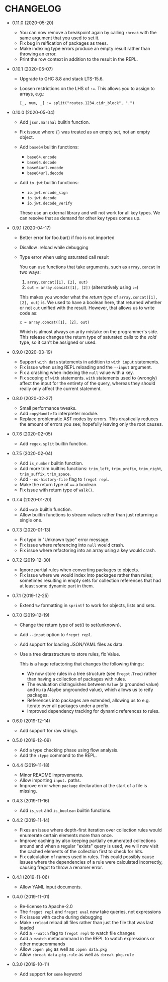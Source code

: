 # CHANGELOG

 -  0.11.0 (2020-05-20)
     *  You can now remove a breakpoint again by calling `:break` with the
        same argument that you used to set it.
     *  Fix bug in reification of packages as trees.
     *  Make indexing type errors produce an empty result rather than throwing
        an error.
     *  Print the row context in addition to the result in the REPL.

 -  0.10.1 (2020-05-07)
     *  Upgrade to GHC 8.8 and stack LTS-15.6.
     *  Loosen restrictions on the LHS of `:=`.  This allows you to assign
        to arrays, e.g.:

            [_, num, _] := split("routes.1234.cidr_block", ".")

 -  0.10.0 (2020-05-04)
     *  Add `json.marshal` builtin function.
     *  Fix isssue where `{}` was treated as an empty set, not an empty object.
     *  Add `base64` builtin functions:

         -  `base64.encode`
         -  `base64.decode`
         -  `base64url.encode`
         -  `base64url.decode`
     *  Add `io.jwt` builtin functions:

         -  `io.jwt.encode_sign`
         -  `io.jwt.decode`
         -  `io.jwt.decode_verify`

        These use an external library and will not work for all key types.  We
        can resolve that as demand for other key types comes up.

 -  0.9.1 (2020-04-17)
     *  Better error for foo.bar() if foo is not imported
     *  Disallow :reload while debugging
     *  Type error when using saturated call result

        You can use functions that take arguments, such as `array.concat` in two
        ways:

        1.  `array.concat([1], [2], out)`
        2.  `out = array.concat([1], [2])` (alternatively using `:=`)

        This makes you wonder what the _return type_ of
        `array.concat([1], [2], out)` is.  We used to have a boolean here, that
        returned whether or not `out` unified with the result.  However, that
        allows us to write code as:

            x = array.concat([1], [2], out)

        Which is almost always an arity mistake on the programmer's side.  This
        release changes the return type of saturated calls to the _void_ type,
        so it can't be assigned or used.

 -  0.9.0 (2020-03-19)
     *  Support `with data` statements in addition to `with input` statements.
     *  Fix issue when using REPL reloading and the `--input` argument.
     *  Fix a crashing when indexing the `null` value with a key.
     *  Fix scoping of `with` statements.  `with` statements used to (wrongly)
        affect the input for the entirety of the query, whereas they should
        really only affect the current statement.

 -  0.8.0 (2020-02-27)
     *  Small performance tweaks.
     *  Add `copyHandle` to interpreter module.
     *  Replace problematic AST nodes by errors.  This drastically reduces the
        amount of errors you see; hopefully leaving only the root causes.

 -  0.7.6 (2020-02-05)
     *  Add `regex.split` builtin function.

 -  0.7.5 (2020-02-04)
     *  Add `is_number` builtin function.
     *  Add more trim builtins functions: `trim_left`, `trim_prefix`,
        `trim_right`, `trim_suffix`, `trim_space`.
     *  Add `--no-history-file` flag to `fregot repl`.
     *  Make the return type of `==` a boolean.
     *  Fix issue with return type of `walk()`.

 -  0.7.4 (2020-01-20)
     *  Add `walk` builtin function.
     *  Allow builtin functions to stream values rather than just returning a
        single one.

 -  0.7.3 (2020-01-13)
     *  Fix typo in "Unknown type" error message.
     *  Fix issue where referencing into `null` would crash.
     *  Fix issue where refactoring into an array using a key would crash.

 -  0.7.2 (2019-12-30)
     *  Ignore partial rules when converting packages to objects.
     *  Fix issue where we would index into packages rather than rules;
        sometimes resulting in empty sets for collection references that had at
        least some dynamic part in them.

 -  0.7.1 (2019-12-25)
     *  Extend `%v` formatting in `sprintf` to work for objects, lists and sets.

 -  0.7.0 (2019-12-19)
     *  Change the return type of set() to set{unknown}.
     *  Add `--input` option to `fregot repl`.
     *  Add support for loading JSON/YAML files as data.
     *  Use a tree datastructure to store rules, fix Value.

        This is a huge refactoring that changes the following things:

         -  We now store rules in a tree structure (see `Fregot.Tree`) rather
            than having a collection of packages with rules.
         -  The evaluation distinguishes between `Value` (a grounded value) and
            `Mu` (a *M*aybe *u*ngrounded value), which allows us to reify
            packages.
         -  References into packages are extended, allowing us to e.g. iterate
            over all packages under a prefix.
         -  Improved dependency tracking for dynamic references to rules.

 -  0.6.0 (2019-12-14)
     *  Add support for raw strings.

 -  0.5.0 (2019-12-09)
     *  Add a type checking phase using flow analysis.
     *  Add the `:type` command to the REPL.

 -  0.4.4 (2019-11-18)
     *  Minor README improvements.
     *  Allow importing `input.` paths.
     *  Improve error when `package` declaration at the start of a file is
        missing.

 -  0.4.3 (2019-11-16)
     *  Add `is_set` and `is_boolean` builtin functions.

 -  0.4.2 (2019-11-14)
     *  Fixes an issue where depth-first iteration over collection rules would
        enumerate certain elements more than once.
     *  Improve caching by also keeping partially enumerated collections around
        and when a regular "exists" query is used, we will now visit the cached
        elements of the collection first to check for hits.
     *  Fix calculation of names used in rules.  This could possibly cause
        issues where the dependencies of a rule were calculated incorrectly,
        causing fregot to throw a renamer error.

 -  0.4.1 (2019-11-06)
     *  Allow YAML input documents.

 -  0.4.0 (2019-11-01)
     *  Re-license to Apache-2.0
     *  The `fregot repl` and `fregot eval` now take queries, not expressions
     *  Fix issues with cache during debugging
     *  Make `:reload` reload all files rather than just the file that was last
        loaded
     *  Add a `--watch` flag to `fregot repl` to watch file changes
     *  Add a `:watch` metacommand in the REPL to watch expressions or other
        metacommands
     *  Allow `:open pkg` as well as `:open data.pkg`
     *  Allow `:break data.pkg.rule` as well as `:break pkg.rule`

 -  0.3.0 (2019-10-11)
     *  Add support for `some` keyword
